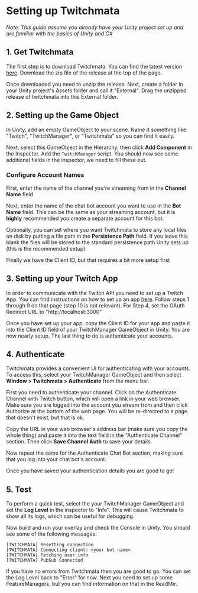 ﻿# Setting up Twitchmata

*Note: This guide assume you already have your Unity project set up and are familiar with the basics of Unity and C#*

## 1. Get Twitchmata

The first step is to download Twitchmata. You can find the latest version [here](https://github.com/pilky/twitchmata/releases). Download the zip file of the release at the top of the page.

Once downloaded you need to unzip the release. Next, create a folder in your Unity project's Assets folder and call it "External". Drag the unzipped release of twitchmata into this External folder.

## 2. Setting up the Game Object

In Unity, add an empty GameObject to your scene. Name it something like "Twitch", "TwitchManager", or "Twitchmata" so you can find it easily. 

Next, select this GameObject in the Hierarchy, then click **Add Component** in the Inspector. Add the `TwitchManager` script. You should now see some additional fields in the inspector, we need to fill these out.

### Configure Account Names
First, enter the name of the channel you're streaming from in the **Channel Name** field

Next, enter the name of the chat bot account you want to use in the **Bot Name** field. This can be the same as your streaming account, but it is **highly** recommended you create a separate account for this bot.

Optionally, you can set where you want Twitchmata to store any local files on disk by putting a file path in the **Persistence Path** field. If you leave this blank the files will be stored to the standard persistence path Unity sets up (this is the recommended setup).

Finally we have the Client ID, but that requires a bit more setup first

## 3. Setting up your Twitch App

In order to communicate with the Twitch API you need to set up a Twitch App. You can find instructions on how to set up an app [here](https://dev.twitch.tv/docs/authentication/register-app). Follow steps 1 through 9 on that page (step 10 is not relevant). For Step 4, set the OAuth Redirect URL to "http://localhost:3000"

Once you have set up your app, copy the Client ID for your app and paste it into the Client ID field of your TwitchManager GameObject in Unity. You are now nearly setup. The last thing to do is authenticate your accounts.

## 4. Authenticate

Twitchmata provides a convenient UI for authenticating with your accounts. To access this, select your TwitchManager GameObject and then select **Window > Twitchmata > Authenticate** from the menu bar.

First you need to authenticate your channel. Click on the Authenticate Channel with Twitch button, which will open a link in your web browser. Make sure you are logged into the account you stream from and then click Authorize at the bottom of the web page. You will be re-directed to a page that doesn't exist, but that is ok.

Copy the URL in your web browser's address bar (make sure you copy the whole thing) and paste it into the text field in the "Authenticate Channel" section. Then click **Save Channel Auth** to save your details.

Now repeat the same for the Authenticate Chat Bot section, making sure that you log into your chat bot's account.

Once you have saved your authentication details you are good to go!

## 5. Test

To perform a quick test, select the your TwitchManager GameObject and set the **Log Level** in the inspector to "Info". This will cause Twitchmata to show all its logs, which can be useful for debugging.

Now build and run your overlay and check the Console in Unity. You should see some of the following messages:

```
[TWITCHMATA] Resetting connection
[TWITCHMATA] Connecting client: <your bot name>
[TWITCHMATA] Fetching user info
[TWITCHMATA] PubSub Connected
```

If you have no errors from Twitchmata then you are good to go. You can set the Log Level back to "Error" for now. Next you need to set up some FeatureManagers, but you can find information on that in the ReadMe.